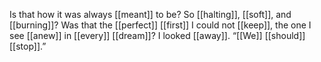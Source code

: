 Is that how it was always [[meant]] to be? So [[halting]], [[soft]], and [[burning]]? Was that the [[perfect]] [[first]] I could not [[keep]], the one I see [[anew]] in [[every]] [[dream]]? I looked [[away]]. “[[We]] [[should]] [[stop]].”
  

  

  

  

  



  
